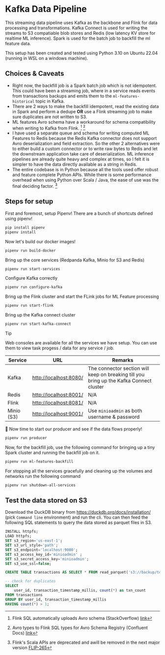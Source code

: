 # Kafka Data Pipeline

This streaming data pipeline uses Kafka as the backbone and Flink for data processing and transformations. Kafka Connect is used for writing the streams to S3 compatiable blob stores and Redis (low latency KV store for realtime ML inference). Spark is used for the batch job to backfill the ml feature data.

This setup has been created and tested using Python 3.10 on Ubuntu 22.04 (running in WSL on a windows machine).

## Choices & Caveats

* Right now, the backfill job is a Spark batch job which is not idempotent. This could have been a streaming job, where in a service reads events from transactions backups and emits them to the `ml-features-historical` topic in Kafka.
* There are 2 ways to make the backfill idempotent, read the existing data in Spark and perform a dedupe **OR** use a Flink streaming job to make sure duplicates are not written to S3.
* ML features Avro schema have a workaround for schema compatibility when writing to Kafka from Flink. [^1] [^2]
* I have used a separate queue and schema for writing computed ML Features to Redis because the Redis Kafka connector does not support Avro deserialization and field extraction. So the other 2 alternatives were to either build a custom connector or to write raw bytes to Redis and let the downstream application take care of deserialization. ML inference pipelines are already quite heavy and complex at times, so I felt it is simpler to have the data directly available as a string in Redis.
* The entire codebase is in Python because all the tools used offer robust and feature complete Python APIs. While there is some performance overhead when using Python over Scala / Java, the ease of use was the final deciding factor. [^3]

[^1]: Flink SQL automatically uploads Avro schema (StackOverflow) [link](https://stackoverflow.com/questions/76524654/flink-sql-automatically-uploads-avro-schema)
[^2]: Avro types to Flink SQL types for Avro Schema Registry (Confluent Docs) [link](https://docs.confluent.io/cloud/current/flink/reference/serialization.html#avro-types-to-flink-sql-types)
[^3]: Flink's Scala APIs are deprecated and awill be removed in the next major version [FLIP-265](https://cwiki.apache.org/confluence/display/FLINK/FLIP-265+Deprecate+and+remove+Scala+API+support)

## Steps for setup

First and foremost, setup Pipenv! There are a bunch of shortcuts defined using pipenv!

```bash
pip install pipenv
pipenv install
```

Now let's build our docker images!

```bash
pipenv run build-docker
```

Bring up the core services (Redpanda Kafka, Minio for S3 and Redis)

```bash
pipenv run start-services
```

Configure Kafka correctly

```bash
pipenv run configure-kafka
```

Bring up the Flink cluster and start the FLink jobs for ML Feature processing

```bash
pipenv run start-flink
```

Bring up the Kafka connect cluster

```bash
pipenv run start-kafka-connect
```

> [!TIP]
> Web consoles are available for all the services we have setup. You can use them to view task progess / data for any service / job.
>
> | Service    | URL                      | Remarks                                                                                 |
> |------------|--------------------------|-----------------------------------------------------------------------------------------|
> | Kafka      | <http://localhost:8080/> | The connector section will keep on breaking till you bring up the Kafka Connect cluster |
> | Redis      | <http://localhost:8001/> | N/A                                                                                     |
> | Flink      | <http://localhost:8081/> | N/A                                                                                     |
> | Minio (S3) | <http://localhost:9001/> | Use `minioadmin` as both username & password                                            |
>

:drum: Now time to start our producer and see if the data flows properly!

```bash
pipenv run producer
```

Now, for the backfill job, use the following command for bringing up a tiny Spark cluster and running the backfill job on it.

```bash
pipenv run ml-features-backfill
```

For stopping all the services gracefully and cleaning up the volumes and networks run the following command

```bash
pipenv run shutdown-all-services
```

## Test the data stored on S3

Download the DuckDB binary from <https://duckdb.org/docs/installation/> (pick `Command line` environment) and run the cli. You can then feed the following SQL statements to query the data stored as parquet files in S3.

```SQL
INSTALL httpfs;
LOAD httpfs;
SET s3_region='us-east-1';
SET s3_url_style='path';
SET s3_endpoint='localhost:9000';
SET s3_access_key_id='minioadmin' ;
SET s3_secret_access_key='minioadmin';
SET s3_use_ssl=false;

CREATE TABLE transactions AS SELECT * FROM read_parquet('s3://backup/topics/transactions/*/*/*/*.parquet');

-- check for duplicates
SELECT
    user_id, transaction_timestamp_millis, count(*) as txn_count
FROM transactions
GROUP BY user_id, transaction_timestamp_millis
HAVING count(*) > 1;
```
